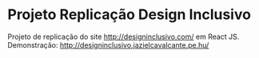 # Projeto Replicação Design Inclusivo
Projeto de replicação do site http://designinclusivo.com/ em React JS.
Demonstração: http://designinclusivo.jazielcavalcante.pe.hu/
